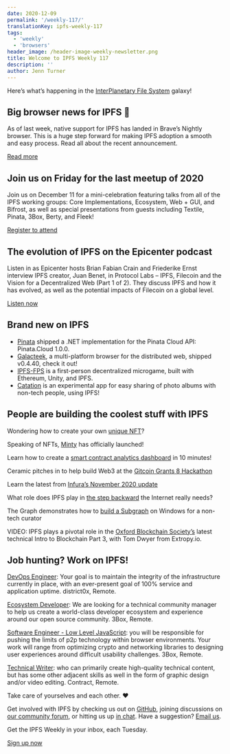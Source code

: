 ```yaml
---
date: 2020-12-09
permalink: '/weekly-117/'
translationKey: ipfs-weekly-117
tags:
  - 'weekly'
  - 'browsers'
header_image: /header-image-weekly-newsletter.png
title: Welcome to IPFS Weekly 117
description: ''
author: Jenn Turner
---
```


Here’s what’s happening in the [InterPlanetary File System](https://ipfs.io/) galaxy!

## Big browser news for IPFS 🙌

As of last week, native support for IPFS has landed in Brave’s Nightly browser. This is a huge step forward for making IPFS adoption a smooth and easy process. Read all about the recent announcement.

[Read more](https://www.reddit.com/r/BATProject/comments/k5izey/ipfs_support_lands_in_brave_browser_on_the/)

## Join us on Friday for the last meetup of 2020

Join us on December 11 for a mini-celebration featuring talks from all of the IPFS working groups: Core Implementations, Ecosystem, Web + GUI, and Bifrost, as well as special presentations from guests including Textile, Pinata, 3Box, Berty, and Fleek!

[Register to attend](https://www.meetup.com/San-Francisco-IPFS/events/274910985/)

## The evolution of IPFS on the Epicenter podcast

Listen in as Epicenter hosts Brian Fabian Crain and Friederike Ernst interview IPFS creator, Juan Benet, in Protocol Labs – IPFS, Filecoin and the Vision for a Decentralized Web (Part 1 of 2). They discuss IPFS and how it has evolved, as well as the potential impacts of Filecoin on a global level.

[Listen now](https://epicenter.tv/episodes/367)

## Brand new on IPFS

- [Pinata](https://www.nuget.org/packages/Pinata.Client/1.0.0) shipped a .NET implementation for the Pinata Cloud API: Pinata.Cloud 1.0.0.
- [Galacteek](https://github.com/pinnaculum/galacteek/releases/tag/v0.4.40), a multi-platform browser for the distributed web, shipped v0.4.40, check it out!
- [IPFS-FPS](https://ipfs-fps.com/) is a first-person decentralized microgame, built with Ethereum, Unity, and IPFS.
- [Catation](https://github.com/wpengine/hackathon-catation) is an experimental app for easy sharing of photo albums with non-tech people, using IPFS!

## People are building the coolest stuff with IPFS

Wondering how to create your own [unique NFT](https://mintable.medium.com/how-to-create-your-own-unique-nft-6057a09500ea)?

Speaking of NFTs, [Minty](https://keychain.medium.com/announcing-minty-28f1f57a04d9) has officially launched!

Learn how to create a [smart contract analytics dashboard](https://medium.com/coinmonks/how-to-create-a-smart-contract-analytics-dashboard-in-10mins-227d96c382f4) in 10 minutes!

Ceramic pitches in to help build Web3 at the [Gitcoin Grants 8 Hackathon](https://blog.ceramic.network/help-build-web3-at-the-gitcoin-grants-8-hackathon/)

Learn the latest from [Infura’s November 2020 update](https://blog.infura.io/infura-november-2020-update/)

What role does IPFS play in [the step backward](https://medium.com/digital-diplomacy/outdated-technology-can-teach-us-about-democracy-a8d887228734) the Internet really needs?

The Graph demonstrates how to [build a Subgraph](https://medium.com/swlh/how-to-build-a-subgraph-on-windows-for-a-non-tech-curator-6641030376bd) on Windows for a non-tech curator

VIDEO: IPFS plays a pivotal role in the [Oxford Blockchain Society’s](https://www.youtube.com/watch?v=KMX7kVtVc2M) latest technical Intro to Blockchain Part 3, with Tom Dwyer from Extropy.io.

## Job hunting? Work on IPFS!

[DevOps Engineer](https://remoteok.io/remote-jobs/100451-remote-devops-engineer-district0x): Your goal is to maintain the integrity of the infrastructure currently in place, with an ever-present goal of 100% service and application uptime. district0x, Remote.

[Ecosystem Developer](https://jobs.lever.co/3box/ec1093c5-ed31-483c-b1b3-49b07bd0bd2e): We are looking for a technical community manager to help us create a world-class developer ecosystem and experience around our open source community. 3Box, Remote.

[Software Engineer - Low Level JavaScript](https://jobs.lever.co/3box/95b18be5-f42b-4fe2-a51c-1908612f29c0): you will be responsible for pushing the limits of p2p technology within browser environments. Your work will range from optimizing crypto and networking libraries to designing user experiences around difficult usability challenges. 3Box, Remote.

[Technical Writer](https://authenticjobs.com/job/3006/textile-devops-or-sre/): who can primarily create high-quality technical content, but has some other adjacent skills as well in the form of graphic design and/or video editing. Contract, Remote.

Take care of yourselves and each other. ❤️

Get involved with IPFS by checking us out on [GitHub](https://github.com/ipfs), joining discussions on [our community forum](https://discuss.ipfs.io/), or hitting us up [in chat](https://riot.im/app/#/room/#ipfs:matrix.org). Have a suggestion? [Email us](mailto:newsletter@ipfs.io).

Get the IPFS Weekly in your inbox, each Tuesday.

<p><a href="https://ipfs.us4.list-manage.com/subscribe?u=25473244c7d18b897f5a1ff6b&amp;id=cad54b2230" class="button button-primary">Sign up now</a></p>
